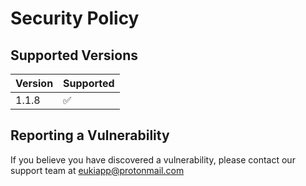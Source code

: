 # Security Policy

## Supported Versions

| Version | Supported          |
| ------- | ------------------ |
| 1.1.8   | :white_check_mark: |
        

## Reporting a Vulnerability

If you believe you have discovered a vulnerability, please contact our support team at eukiapp@protonmail.com
